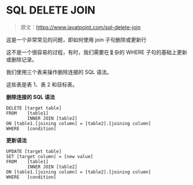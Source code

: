 # SQL DELETE JOIN

> 原文：<https://www.javatpoint.com/sql-delete-join>

这是一个非常常见的问题，即如何使用 join 子句删除或更新行

这不是一个很容易的过程，有时，我们需要在复杂的 WHERE 子句的基础上更新或删除记录。

我们使用三个表来操作删除连接的 SQL 语法。

这些表是表 1、表 2 和目标表。

**删除连接的 SQL 语法**

```
DELETE [target table]
FROM    [table1]
        INNER JOIN [table2]
ON [table1.[joining column] = [table2].[joining column]
WHERE   [condition]

```

**更新语法**

```
UPDATE [target table]
SET [target column] = [new value]
FROM    [table1]
        INNER JOIN [table2]
ON [table1.[joining column] = [table2].[joining column]
WHERE   [condition]

```